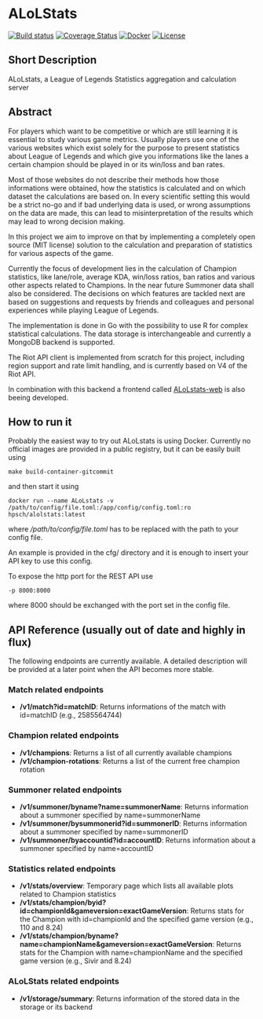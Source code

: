 # ALoLStats

[![Build status](https://git.abyle.org/hps/alolstats/badges/master/pipeline.svg)](https://git.abyle.org/hps/alolstats/commits/master)
[![Coverage Status](https://git.abyle.org/hps/alolstats/badges/master/coverage.svg)](https://git.abyle.org/hps/alolstats/commits/master)
[![Docker](https://img.shields.io/docker/pulls/hpsch/alolstats.svg)](https://hub.docker.com/r/hpsch/alolstats/)
[![License](https://img.shields.io/badge/license-MIT-blue.svg)](/LICENSE)

## Short Description

ALoLstats, a League of Legends Statistics aggregation and calculation server

## Abstract

For players which want to be competitive or which are still learning it is essential to study various game metrics. Usually players use one of the various
websites which exist solely for the purpose to present statistics about League of Legends and which give you informations like the lanes a
certain champion should be played in or its win/loss and ban rates.

Most of those websites do not describe their methods how those informations were obtained, how the statistics is calculated and on which dataset
the calculations are based on. In every scientific setting this would be a strict no-go and if bad underlying data is used, or wrong assumptions on the data
are made, this can lead to misinterpretation of the results which may lead to wrong decision making.

In this project we aim to improve on that by implementing a completely open source (MIT license) solution to the calculation and preparation of statistics for
various aspects of the game.

Currently the focus of development lies in the calculation of Champion statistics, like lane/role, average KDA, win/loss ratios, ban ratios and various other aspects
related to Champions. In the near future Summoner data shall also be considered. The decisions on which features are tackled next are based on suggestions and requests by friends and colleagues and personal experiences while playing League of Legends.

The implementation is done in Go with the possibility to use R for complex statistical calculations. The data storage is interchangeable and currently
a MongoDB backend is supported.

The Riot API client is implemented from scratch for this project, including region support and rate limit handling, and is currently based on V4 of the Riot API.

In combination with this backend a frontend called [ALoLstats-web](https://git.abyle.org/hps/alolstats-web) is also beeing developed.

## How to run it

Probably the easiest way to try out ALoLstats is using Docker. Currently no official images are provided in a public registry, but it can be easily built using

```
make build-container-gitcommit
```

and then start it using

```
docker run --name ALoLstats -v /path/to/config/file.toml:/app/config/config.toml:ro hpsch/alolstats:latest
```

where _/path/to/config/file.toml_ has to be replaced with the path to your config file.

An example is provided in the cfg/ directory and it is enough to insert your API key to use this config.

To expose the http port for the REST API use
```
-p 8000:8000
```
where 8000 should be exchanged with the port set in the config file.

## API Reference (usually out of date and highly in flux)

The following endpoints are currently available. A detailed description will be provided at a later point when the API becomes more stable.

### Match related endpoints

* **/v1/match?id=matchID**: Returns informations of the match with id=matchID (e.g., 2585564744)

### Champion related endpoints

* **/v1/champions**: Returns a list of all currently available champions
* **/v1/champion-rotations**: Returns a list of the current free champion rotation

### Summoner related endpoints

* **/v1/summoner/byname?name=summonerName**: Returns information about a summoner specified by name=summonerName
* **/v1/summoner/bysummonerid?id=summonerID**: Returns information about a summoner specified by name=summonerID
* **/v1/summoner/byaccountid?id=accountID**: Returns information about a summoner specified by name=accountID

### Statistics related endpoints

* **/v1/stats/overview**: Temporary page which lists all available plots related to Champion statistics
* **/v1/stats/champion/byid?id=championId&gameversion=exactGameVersion**: Returns stats for the Champion with id=championId and the specified game version (e.g., 110 and 8.24)
* **/v1/stats/champion/byname?name=championName&gameversion=exactGameVersion**: Returns stats for the Champion with name=championName and the specified game version (e.g., Sivir and 8.24)

### ALoLStats related endpoints

* **/v1/storage/summary**: Returns information of the stored data in the storage or its backend
